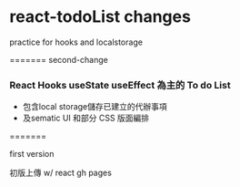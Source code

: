 # react-todoList changes
 practice for hooks and localstorage
 
 =======
second-change

### React Hooks useState useEffect 為主的 To do List
- 包含local storage儲存已建立的代辦事項
- 及sematic UI 和部分 CSS 版面編排

=======

first version

初版上傳  w/ react gh pages
